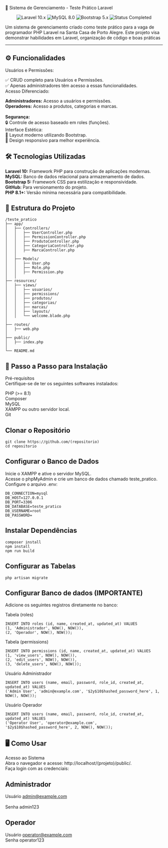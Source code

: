 🎨 Sistema de Gerenciamento - Teste Prático Laravel
<p align="center"> <img src="https://img.shields.io/badge/Laravel-10.x-red" alt="Laravel 10.x"> <img src="https://img.shields.io/badge/MySQL-8.0-blue" alt="MySQL 8.0"> <img src="https://img.shields.io/badge/Bootstrap-5.x-purple" alt="Bootstrap 5.x"> <img src="https://img.shields.io/badge/Status-Completed-brightgreen" alt="Status Completed"> </p>
Um sistema de gerenciamento criado como teste prático para a vaga de programador PHP Laravel na Santa Casa de Porto Alegre.
Este projeto visa demonstrar habilidades em Laravel, organização de código e boas práticas

---

## ⚙️ Funcionalidades

Usuários e Permissões:

✅ CRUD completo para Usuários e Permissões.<br /> 
✅ Apenas administradores têm acesso a essas funcionalidades.<br /> 
Acesso Diferenciado:

**Administradores:** Acesso a usuários e permissões.<br /> 
**Operadores:** Acesso a produtos, categorias e marcas.<br /> 
<br /> 
**Segurança:**<br /> 
🔒 Controle de acesso baseado em roles (funções).<br /> 
Interface Estética:<br /> 
🎨 Layout moderno utilizando Bootstrap.<br /> 
📱 Design responsivo para melhor experiência.<br /> 

## 🛠 Tecnologias Utilizadas

**Laravel 10:** Framework PHP para construção de aplicações modernas.<br /> 
**MySQL:** Banco de dados relacional para armazenamento de dados.<br /> 
**Bootstrap 5:** Framework CSS para estilização e responsividade.<br /> 
**GitHub:** Para versionamento do projeto.<br /> 
**PHP 8.1+:** Versão mínima necessária para compatibilidade.<br /> 

## 📂 Estrutura do Projeto
```plaintext
/teste_pratico
├── app/
│   ├── Controllers/
│   │   ├── UserController.php
│   │   ├── PermissionController.php
│   │   ├── ProdutoController.php
│   │   ├── CategoriaController.php
│   │   ├── MarcaController.php
│   │
│   ├── Models/
│   │   ├── User.php
│   │   ├── Role.php
│   │   ├── Permission.php
│   │
├── resources/
│   ├── views/
│   │   ├── usuarios/
│   │   ├── permissions/
│   │   ├── produtos/
│   │   ├── categorias/
│   │   ├── marcas/
│   │   ├── layouts/
│   │   └── welcome.blade.php
│
├── routes/
│   ├── web.php
│
├── public/
│   ├── index.php
│
└── README.md

```
## 🚀 Passo a Passo para Instalação
Pré-requisitos<br />
Certifique-se de ter os seguintes softwares instalados:<br />

PHP (>= 8.1)<br />
Composer<br />
MySQL<br />
XAMPP ou outro servidor local.<br />
Git<br />

## Clonar o Repositório
```
git clone https://github.com/(repositorio)
cd repositorio
```

## Configurar o Banco de Dados
Inicie o XAMPP e ative o servidor MySQL.<br />
Acesse o phpMyAdmin e crie um banco de dados chamado teste_pratico.<br />
Configure o arquivo .env:<br />
```
DB_CONNECTION=mysql
DB_HOST=127.0.0.1
DB_PORT=3306
DB_DATABASE=teste_pratico
DB_USERNAME=root
DB_PASSWORD=
```

## Instalar Dependências
```
composer install
npm install
npm run build
```

## Configurar as Tabelas
```
php artisan migrate
```

## Configurar Banco de dados (IMPORTANTE)
Adicione os seguintes registros diretamente no banco:<br />

Tabela (roles)
```
INSERT INTO roles (id, name, created_at, updated_at) VALUES 
(1, 'Administrador', NOW(), NOW()),
(2, 'Operador', NOW(), NOW());
```

Tabela (permissions)
```
INSERT INTO permissions (id, name, created_at, updated_at) VALUES 
(1, 'view_users', NOW(), NOW()),
(2, 'edit_users', NOW(), NOW()),
(3, 'delete_users', NOW(), NOW());
```

Usuário Administrador
```
INSERT INTO users (name, email, password, role_id, created_at, updated_at) VALUES 
('Admin User', 'admin@example.com', '$2y$10$hashed_password_here', 1, NOW(), NOW());
```
Usuário Operador
```
INSERT INTO users (name, email, password, role_id, created_at, updated_at) VALUES 
('Operator User', 'operator@example.com', '$2y$10$hashed_password_here', 2, NOW(), NOW());
```

## 🖥️ Como Usar
Acesso ao Sistema<br />
Abra o navegador e acesse: http://localhost/(projeto)/public/.<br />
Faça login com as credenciais:<br />
## Administrador
Usuário admin@example.com	<br />	
Senha admin123<br />

## Operador
Usuário operator@example.com<br />
Senha	operator123<br />




